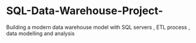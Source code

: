 # SQL-Data-Warehouse-Project-
Building a modern data warehouse model with SQL servers , ETL process , data modelling and analysis 
